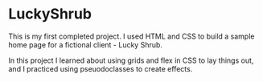 # LuckyShrub

This is my first completed project. I used HTML and CSS to build a sample home page for a fictional client - Lucky Shrub. 

In this project I learned about using grids and flex in CSS to lay things out, and I practiced using pseuodoclasses to create effects. 
